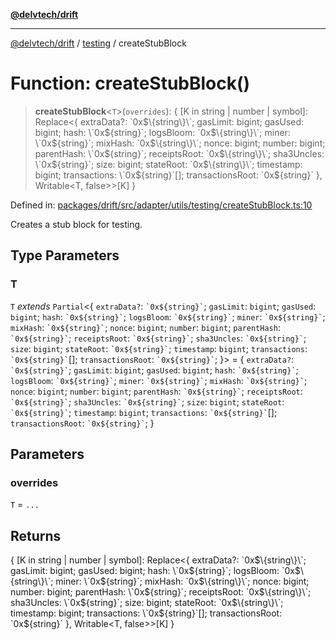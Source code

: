 [**@delvtech/drift**](../../README.md)

***

[@delvtech/drift](../../README.md) / [testing](../README.md) / createStubBlock

# Function: createStubBlock()

> **createStubBlock**\<`T`\>(`overrides`): \{ \[K in string \| number \| symbol\]: Replace\<\{ extraData?: \`0x$\{string\}\`; gasLimit: bigint; gasUsed: bigint; hash: \`0x$\{string\}\`; logsBloom: \`0x$\{string\}\`; miner: \`0x$\{string\}\`; mixHash: \`0x$\{string\}\`; nonce: bigint; number: bigint; parentHash: \`0x$\{string\}\`; receiptsRoot: \`0x$\{string\}\`; sha3Uncles: \`0x$\{string\}\`; size: bigint; stateRoot: \`0x$\{string\}\`; timestamp: bigint; transactions: \`0x$\{string\}\`\[\]; transactionsRoot: \`0x$\{string\}\` \}, Writable\<T, false\>\>\[K\] \}

Defined in: [packages/drift/src/adapter/utils/testing/createStubBlock.ts:10](https://github.com/delvtech/drift/blob/95370f81f9813e8d583ed884b0b07657be0d8f2c/packages/drift/src/adapter/utils/testing/createStubBlock.ts#L10)

Creates a stub block for testing.

## Type Parameters

### T

`T` *extends* `Partial`\<\{ `extraData?`: `` `0x${string}` ``; `gasLimit`: `bigint`; `gasUsed`: `bigint`; `hash`: `` `0x${string}` ``; `logsBloom`: `` `0x${string}` ``; `miner`: `` `0x${string}` ``; `mixHash`: `` `0x${string}` ``; `nonce`: `bigint`; `number`: `bigint`; `parentHash`: `` `0x${string}` ``; `receiptsRoot`: `` `0x${string}` ``; `sha3Uncles`: `` `0x${string}` ``; `size`: `bigint`; `stateRoot`: `` `0x${string}` ``; `timestamp`: `bigint`; `transactions`: `` `0x${string}` ``[]; `transactionsRoot`: `` `0x${string}` ``; \}\> = \{ `extraData?`: `` `0x${string}` ``; `gasLimit`: `bigint`; `gasUsed`: `bigint`; `hash`: `` `0x${string}` ``; `logsBloom`: `` `0x${string}` ``; `miner`: `` `0x${string}` ``; `mixHash`: `` `0x${string}` ``; `nonce`: `bigint`; `number`: `bigint`; `parentHash`: `` `0x${string}` ``; `receiptsRoot`: `` `0x${string}` ``; `sha3Uncles`: `` `0x${string}` ``; `size`: `bigint`; `stateRoot`: `` `0x${string}` ``; `timestamp`: `bigint`; `transactions`: `` `0x${string}` ``[]; `transactionsRoot`: `` `0x${string}` ``; \}

## Parameters

### overrides

`T` = `...`

## Returns

\{ \[K in string \| number \| symbol\]: Replace\<\{ extraData?: \`0x$\{string\}\`; gasLimit: bigint; gasUsed: bigint; hash: \`0x$\{string\}\`; logsBloom: \`0x$\{string\}\`; miner: \`0x$\{string\}\`; mixHash: \`0x$\{string\}\`; nonce: bigint; number: bigint; parentHash: \`0x$\{string\}\`; receiptsRoot: \`0x$\{string\}\`; sha3Uncles: \`0x$\{string\}\`; size: bigint; stateRoot: \`0x$\{string\}\`; timestamp: bigint; transactions: \`0x$\{string\}\`\[\]; transactionsRoot: \`0x$\{string\}\` \}, Writable\<T, false\>\>\[K\] \}
